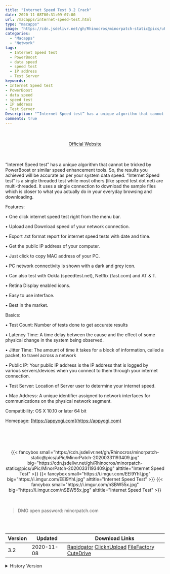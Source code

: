 ```yaml
---
title: "Internet Speed Test 3.2 Crack"
date: 2020-11-08T00:31:09-07:00
url: /macapps/internet-speed-test.html
type: "macapps"
image: "https://cdn.jsdelivr.net/gh/Rhinocros/minorpatch-static@pics/uPic/rtvQmk.png"
categories:
  - "Macapps"
  - "Network"
tags:
  - Internet Speed test
  - PowerBoost
  - data speed
  - speed test
  - IP address
  - Test Server
keywords:
- Internet Speed test
- PowerBoost
- data speed
- speed test
- IP address
- Test Server
Description: "“Internet Speed test” has a unique algorithm that cannot be tricked by PowerBoost or similar speed enhancement tools. So, the results you achieved will be accurate as per your system data speed"
comments: true
---
```


<br/>
<br/>
<center>
<a href="https://appyogi.com" target="blank"><div class="border border-blue-500 rounded-lg transition duration-500 
    ease-in-out w-48 text-lg text-blue-500 text-center px-2 hover:bg-blue-500 hover:text-white">
  Official Website 
</div></a>
</center>
<br/>
<br/>

“Internet Speed test” has a unique algorithm that cannot be tricked by PowerBoost or similar speed enhancement tools. So, the results you achieved will be accurate as per your system data speed.  “Internet Speed test” is a single threaded test while most others (like speed test dot net) are multi-threaded. It uses a single connection to download the sample files which is closer to what you actually do in your everyday browsing and downloading.





Features:



• One click internet speed test right from the menu bar.

• Upload and Download speed of your network connection.

• Export .txt format report for internet speed tests with date and time.

• Get the public IP address of your computer.

• Just click to copy MAC address of your PC.

• PC network connectivity is shown with a dark and grey icon.

• Can also test with Ookla (speedtest.net), Netflix (fast.com) and AT & T.

• Retina Display enabled icons.

• Easy to use interface.

• Best in the market.





Basics:



• Test Count: Number of tests done to get accurate results

• Latency Time: A time delay between the cause and the effect of some physical change in the system being observed.

• Jitter Time: The amount of time it takes for a block of information, called a packet, to travel across a network

• Public IP: Your public IP address is the IP address that is logged by various servers/devices when you connect to them through your internet connection.

• Test Server: Location of Server user to determine your internet speed.

• Mac Address: A unique identifier assigned to network interfaces for communications on the physical network segment.



Compatibility: OS X 10.10 or later 64 bit

Homepage: [https://appyogi.com](https://appyogi.com)

<br/>
<br/>
<script async src="https://pagead2.googlesyndication.com/pagead/js/adsbygoogle.js"></script>
<ins class="adsbygoogle"
     style="display:block; text-align:center;"
     data-ad-layout="in-article"
     data-ad-format="fluid"
     data-ad-client="ca-pub-8746275014476192"
     data-ad-slot="5144997159"></ins>
<script>
     (adsbygoogle = window.adsbygoogle || []).push({});
</script>
<br/>
<br/>


<center>
<div class="w-full grid grid-cols-3 flex gap-2">
{{< fancybox small="https://cdn.jsdelivr.net/gh/Rhinocros/minorpatch-static@pics/uPic/MinorPatch-20200331193409.jpg" big="https://cdn.jsdelivr.net/gh/Rhinocros/minorpatch-static@pics/uPic/MinorPatch-20200331193409.jpg" alttitle="Internet Speed Test" >}}
{{< fancybox small="https://i.imgur.com/EEl9YhI.jpg" big="https://i.imgur.com/EEl9YhI.jpg" alttitle="Internet Speed Test" >}}
{{< fancybox small="https://i.imgur.com/nSBW55x.jpg" big="https://i.imgur.com/nSBW55x.jpg" alttitle="Internet Speed Test" >}}
</div>
</center>

<br/>
<br/>


> DMG open password: minorpatch.com

<br/>

<br/>
<div id="history_version" class="history_version">

| Version | Updated | Download Links |
| ---- | ---- | ---- |
| 3.2 | 2020-11-08 | [Rapidgator](https://ouo.io/ZBuzBt)   [ClicknUpload](https://ouo.io/X33UEg)   [FileFactory](https://ouo.io/YgHsyg)   [CuteDrive](https://ouo.io/VlL07n8) |
<details>
<summary>History Version</summary>

| Version | Updated | Download Links |
| ---- | ---- | ---- |
| 3.1 | 2020-03-31 | [UsersCloud](https://ouo.io/pnugGI)   [ClicknUpload](https://ouo.io/AjY9oB)   [FileFactory](https://ouo.io/B66nkM)   [CuteDrive](https://ouo.io/4yc36o) |
</details>

</div>
